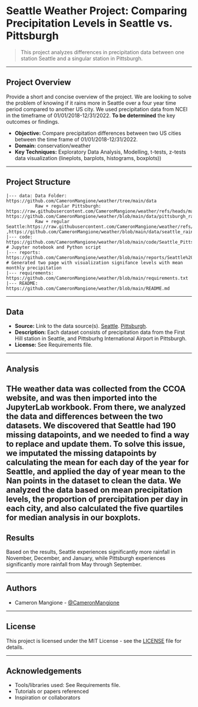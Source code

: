 # Seattle Weather Project: Comparing Precipitation Levels in Seattle vs. Pittsburgh

> This project analyzes differences in precipitation data between one station Seattle and a singular station in Pittsburgh.

---

## Project Overview

Provide a short and concise overview of the project. We are looking to solve the problem of knowing if it rains more in Seattle over a four year time period compared to another US city. We used precipitation data from NCEI in the timeframe of 01/01/2018-12/31/2022. **To be determined** the key outcomes or findings.

- **Objective:** Compare precipitation differences between two US cities between the time frame of 01/01/2018-12/31/2022.
- **Domain:** conservation/weather
- **Key Techniques:** Exploratory Data Analysis, Modelling, t-tests, z-tests data visualization (lineplots, barplots, histograms, boxplots))

---

## Project Structure

```
|--- data: Data Folder: https://github.com/CameronMangione/weather/tree/main/data
           Raw + regular Pittsburgh: https://raw.githubusercontent.com/CameronMangione/weather/refs/heads/main/data/pittsburgh_rain.csv, https://github.com/CameronMangione/weather/blob/main/data/pittsburgh_rain.csv
           Raw + regular Seattle:https://raw.githubusercontent.com/CameronMangione/weather/refs/heads/main/data/seattle_rain.csv ,https://github.com/CameronMangione/weather/blob/main/data/seattle_rain.csv
|--- code: https://github.com/CameronMangione/weather/blob/main/code/Seattle_Pittsburgh_Weather_Data.ipynb                 # Jupyter notebook and Python script
|--- reports: https://github.com/CameronMangione/weather/blob/main/reports/Seattle%20Weather%20Project%20Report.docx           # Generated two page with visualization signifance levels with mean monthly precipitation
|--- requirements: https://github.com/CameronMangione/weather/blob/main/requirements.txt
|--- README: https://github.com/CameronMangione/weather/blob/main/README.md
```

---

## Data

- **Source:** Link to the data source(s). [Seattle](data/seattle_rain.csv).  [Pittsburgh](data/pittsburgh_rain.csv).
- **Description:** Each dataset consists of precipitation data from the First Hill station in Seattle, and Pittsburhg International Airport in Pittsburgh.
- **License:** See Requirements file.

---

## Analysis

THe weather data was collected from the CCOA website, and was then imported into the JupyterLab workbook. From there, we analyzed the data and differences between the two datasets. 
We discovered that Seattle had 190 missing datapoints, and we needed to find a way to replace and update them.
To solve this issue, we imputated the missing datapoints by calculating the mean for each day of the year for Seattle, and applied the day of year mean to the Nan points in the dataset to clean the data.
We analyzed the data based on mean precipitation levels, the proportion of prercipitation per day in each city, and also calculated the five quartiles for median analysis in our boxplots.
---

## Results

Based on the results, Seattle experiences significantly more rainfall in November, December, and January, while Pittsburgh experiences significantly more rainfall from May through September. 

---

## Authors

- Cameron Mangione - [@CameronMangione](https://github.com/CameronMangione)

---

## License

This project is licensed under the MIT License - see the [LICENSE](LICENSE) file for details.

---

## Acknowledgements

- Tools/libraries used: See Requirements file.
- Tutorials or papers referenced
- Inspiration or collaborators

